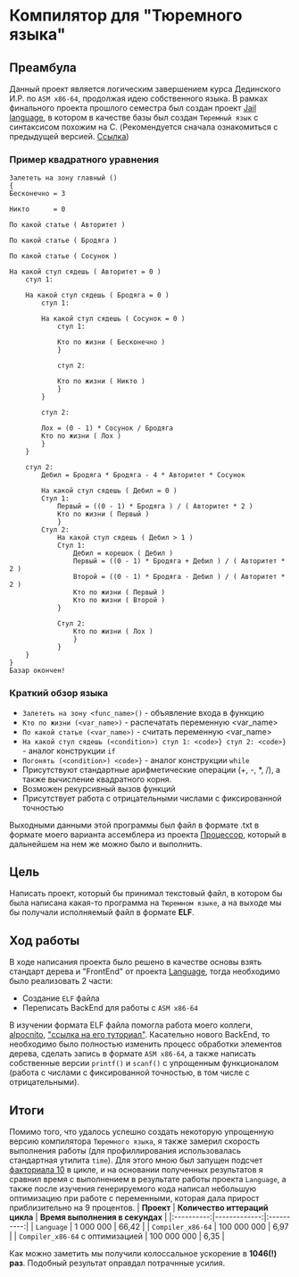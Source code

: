 # Компилятор для "Тюремного языка"
## Преамбула
Данный проект является логическим завершением курса Дединского И.Р. по `ASM x86-64`, продолжая идею собственного языка. В рамках финального проекта прошлого семестра был создан проект [Jail language](https://github.com/AlbatraozRUS/Jail_language), в котором в качестве базы был создан `Тюремный язык` с синтаксисом похожим на C. (Рекомендуется сначала ознакомиться с предыдущей версией. [Ссылка](https://github.com/AlbatraozRUS/Jail_language))
### Пример квадратного уравнения
```
Залететь на зону главный ()
{
Бесконечно = 3

Никто      = 0

По какой статье ( Авторитет )

По какой статье ( Бродяга )

По какой статье ( Сосунок )

На какой стул сядешь ( Авторитет = 0 )
    стул 1:

    На какой стул сядешь ( Бродяга = 0 )
        стул 1:

        На какой стул сядешь ( Сосунок = 0 )
            стул 1:

            Кто по жизни ( Бесконечно )
            }

            стул 2:

            Кто по жизни ( Никто )
            }
        }

        стул 2:

        Лох = (0 - 1) * Сосунок / Бродяга
        Кто по жизни ( Лох )
        }
    }

    стул 2:
        Дебил = Бродяга * Бродяга - 4 * Авторитет * Сосунок

        На какой стул сядешь ( Дебил = 0 )
        Стул 1:
            Первый = ((0 - 1) * Бродяга ) / ( Авторитет * 2 )
            Кто по жизни ( Первый )
            }
        Cтул 2:
            На какой стул сядешь ( Дебил > 1 )
            Стул 1:
                Дебил = корешок ( Дебил )
                Первый = ((0 - 1) * Бродяга + Дебил ) / ( Авторитет * 2 )
                Второй = ((0 - 1) * Бродяга - Дебил ) / ( Авторитет * 2 )
                Кто по жизни ( Первый )
                Кто по жизни ( Второй )
            }

            Стул 2:
                Кто по жизни ( Лох )
                }
            }
    }
}
Базар окончен!
```
### Краткий обзор языка
- `Залететь на зону <func_name>()` - объявление входа в функцию
- `Кто по жизни (<var_name>)` - распечатать переменную <var_name>
- `По какой статье (<var_name>)` - считать переменную <var_name>
- `На какой стул сядешь (<condition>) стул 1: <code>} стул 2: <code>}` - аналог конструкции `if`
- `Погонять (<condition>) <code>}` - аналог конструкции `while`
- Присутствуют стандартные арифметические операции (+, -, *, /), а также вычисление квадратного корня.
- Возможен рекурсивный вызов функций
- Присутствует работа с отрицательными числами с фиксированной точностью

Выходными данными этой программы был файл в формате .txt в формате моего варианта ассемблера из проекта 
[Процессор](https://github.com/AlbatraozRUS/Soft_Processor), который в дальнейшем на нем же можно было и выполнить.
## Цель
Написать проект, который бы принимал текстовый файл, в котором бы была написана какая-то программа на `Тюремном языке`, а на выходе мы бы получали исполняемый файл в формате **ELF**. 
## Ход работы
В ходе написания проекта было решено в качестве основы взять стандарт дерева и "FrontEnd" от проекта [Language](https://github.com/AlbatraozRUS/Jail_language), тогда необходимо было реализовать 2 части:
-  Создание `ELF` файла
-  Переписать BackEnd для работы с `ASM x86-64`

В изучении формата ELF файла помогла работа моего коллеги, [alpocnito](https://github.com/alpocnito), ["ссылка на его туториал"](https://github.com/alpocnito/Create-elf-in-10-minuts).
Касательно нового BackEnd, то необходимо было полностью изменить процесс обработки элементов дерева, сделать запись в формате `ASM x86-64`, а также написать собственные версии `printf()` и `scanf()` с упрощенным функционалом (работа с числами с фиксированной точностью, в том числе с отрицательными). 


## Итоги 
Помимо того, что удалось успешно создать некоторую упрощенную версию компилятора `Тюремного языка`, я также  замерил скорость выполнения работы (для профиллирования использовалась стандартная утилита `time`). Для этого мною был запущен подсчет [факториала 10](https://github.com/AlbatraozRUS/Jail_language/blob/master/Examples/Factorial.txt) в цикле, и на основании полученных результатов я сравнил время с выполнением в результате работы проекта `Language`, а также после изучения генерируемого кода написал небольшую оптимизацию при работе с переменными, которая дала прирост приблизительно на 9 процентов.
| **Проект**  | **Количество иттераций цикла** | **Время выполнения в секундах** | 
|:----------:|-------------:|:----------:|
| `Language` | 1 000 000 | 66,42 |
| `Compiler_x86-64` | 100 000 000 | 6,97 |
| `Compiler_x86-64` с оптимизацией | 100 000 000 | 6,35 |

Как можно заметить мы получили колоссальное ускорение в **1046(!) раз**. Подобный результат оправдал потрачнные усилия. 
